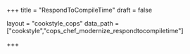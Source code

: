 +++
title = "RespondToCompileTime"
draft = false

layout = "cookstyle_cops"
data_path = ["cookstyle","cops_chef_modernize_respondtocompiletime"]

+++

<!-- The content of this page is automatically generated from the
cops_chef_modernize_respondtocompiletime.yml file in github.com/chef/cookstyle/blob/master/docs-chef-io/data/cookstyle/. -->
